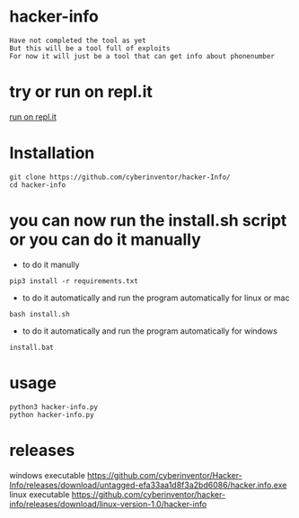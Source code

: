 # hacker-info
```
Have not completed the tool as yet
But this will be a tool full of exploits
For now it will just be a tool that can get info about phonenumber
```

# try or run on repl.it
<a href="https://repl.it/@ShadowBrokers/hacker-info" target="_blank">run on repl.it</a>
# Installation
```
git clone https://github.com/cyberinventor/hacker-Info/
cd hacker-info
```
# you can now run the install.sh script or you can do it manually
* to do it manully
```
pip3 install -r requirements.txt
```
* to do it automatically and run the program automatically for linux or mac
```
bash install.sh
```
* to do it automatically and run the program automatically for windows
```
install.bat
```
# usage
```
python3 hacker-info.py
python hacker-info.py
```

# releases

windows executable https://github.com/cyberinventor/Hacker-Info/releases/download/untagged-efa33aa1d8f3a2bd6086/hacker.info.exe
<br/>
linux executable https://github.com/cyberinventor/hacker-info/releases/download/linux-version-1.0/hacker-info
